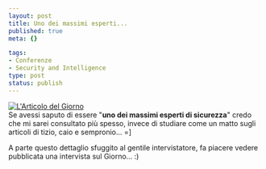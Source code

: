 ```yaml
--- 
layout: post
title: Uno dei massimi esperti...
published: true
meta: {}

tags: 
- Conferenze
- Security and Intelligence
type: post
status: publish
---
```

[![L'Articolo del Giorno](/download/20050128_biometria.jpg)  ](http://www.lastknight.com/download/20050128_biometria.png) 
<br>
Se avessi saputo di essere "**uno dei massimi esperti di sicurezza**" credo che mi sarei consultato più spesso, invece di studiare come un matto sugli articoli di tizio, caio e sempronio... =]  

A parte questo dettaglio sfuggito al gentile intervistatore, fa piacere vedere pubblicata una intervista sul Giorno... :) 
